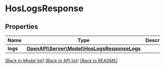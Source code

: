 # HosLogsResponse

## Properties
Name | Type | Description | Notes
------------ | ------------- | ------------- | -------------
**logs** | [**OpenAPI\Server\Model\HosLogsResponseLogs**](HosLogsResponseLogs.md) |  | [optional] 

[[Back to Model list]](../README.md#documentation-for-models) [[Back to API list]](../README.md#documentation-for-api-endpoints) [[Back to README]](../README.md)


